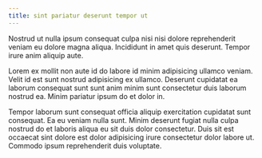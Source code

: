 ```yaml
---
title: sint pariatur deserunt tempor ut
---
```


Nostrud ut nulla ipsum consequat culpa nisi nisi dolore reprehenderit veniam eu dolore magna aliqua. Incididunt in amet quis deserunt. Tempor irure anim aliquip aute.

Lorem ex mollit non aute id do labore id minim adipisicing ullamco veniam. Velit id est sunt nostrud adipisicing ex ullamco. Deserunt cupidatat ea laborum consequat sunt sunt anim minim sunt consectetur duis laborum nostrud ea. Minim pariatur ipsum do et dolor in.

Tempor laborum sunt consequat officia aliquip exercitation cupidatat sunt consequat. Ea eu veniam nulla sunt. Minim deserunt fugiat nulla culpa nostrud do et laboris aliqua eu sit duis dolor consectetur. Duis sit est occaecat sint dolore est dolor adipisicing irure consectetur dolor labore ut. Commodo ipsum reprehenderit duis voluptate.